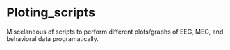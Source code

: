 # Ploting_scripts
Miscelaneous of scripts to perform different plots/graphs of EEG, MEG, and behavioral data programatically.
